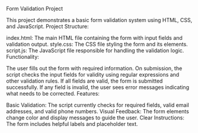 Form Validation Project

This project demonstrates a basic form validation system using HTML, CSS, and JavaScript.
Project Structure:

index.html: The main HTML file containing the form with input fields and validation output.
style.css: The CSS file styling the form and its elements.
script.js: The JavaScript file responsible for handling the validation logic.
Functionality:

The user fills out the form with required information.
On submission, the script checks the input fields for validity using regular expressions and other validation rules.
If all fields are valid, the form is submitted successfully.
If any field is invalid, the user sees error messages indicating what needs to be corrected.
Features:

Basic Validation: The script currently checks for required fields, valid email addresses, and valid phone numbers.
Visual Feedback: The form elements change color and display messages to guide the user.
Clear Instructions: The form includes helpful labels and placeholder text.
